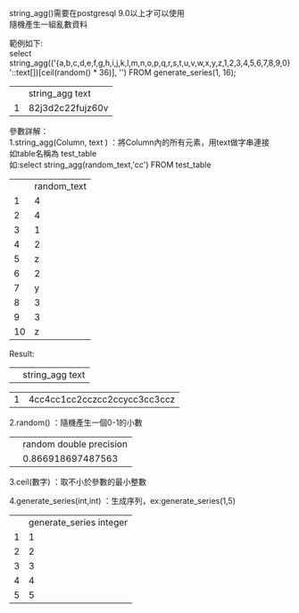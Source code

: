 string_agg()需要在postgresql 9.0以上才可以使用<Br>
隨機產生一組亂數資料<BR>

範例如下:<br>
select string_agg(('{a,b,c,d,e,f,g,h,i,j,k,l,m,n,o,p,q,r,s,t,u,v,w,x,y,z,1,2,3,4,5,6,7,8,9,0}'::text[])[ceil(random() * 36)], '') FROM generate_series(1, 16);<br>
<table>
<tr>
  <td></td>
  <td>string_agg text</td>
</tr>
<tr>
  <td>1</td>
  <td>82j3d2c22fujz60v</td>
</tr>
</table>


參數詳解：<br>
1.string_agg(Column, text )	：將Column內的所有元素，用text做字串連接<br>
如table名稱為 test_table<br>
如:select string_agg(random_text,'cc') FROM test_table<br>
<table>
<tr>
  <td></td>
  <td>random_text</td>
</tr>
<tr>
  <td>1</td>
  <td>4</td>
</tr>
<tr>
  <td>2</td>
  <td>4</td>
</tr>
<tr>
  <td>3</td>
  <td>1</td>
</tr>
<tr>
  <td>4</td>
  <td>2</td>
</tr>
<tr>
  <td>5</td>
  <td>z</td>
</tr>
<tr>
  <td>6</td>
  <td>2</td>
</tr>
<tr>
  <td>7</td>
  <td>y</td>
</tr>
<tr>
  <td>8</td>
  <td>3</td>
</tr>
<tr>
  <td>9</td>
  <td>3</td>
</tr>
<tr>
  <td>10</td>
  <td>z</td>
</tr>
</table>

Result:
<table>
<tr>
  <td></td>
  <td>string_agg text</td>
</tr>
</table>
<table>
<tr>
  <td>1</td>
  <td>4cc4cc1cc2cczcc2ccycc3cc3ccz</td>
</tr>
</table>

2.random()		：隨機產生一個0-1的小數
<table>
<tr>
  <td></td>
  <td>random double precision</td>
</tr>
<tr>
  <td></td>
  <td>0.866918697487563</td>
</tr>
</table>
3.ceil(數字)	：取不小於參數的最小整數

4.generate_series(int,int)	：生成序列，ex:generate_series(1,5)
<table>
<tr>
  <td></td>
  <td>generate_series integer</td>
</tr>
<tr>
  <td>1</td>
  <td>1</td>
</tr>
<tr>
  <td>2</td>
  <td>2</td>
</tr>
<tr>
  <td>3</td>
  <td>3</td>
</tr>
<tr>
  <td>4</td>
  <td>4</td>
</tr>
<tr>
  <td>5</td>
  <td>5</td>
</tr>
</table>
